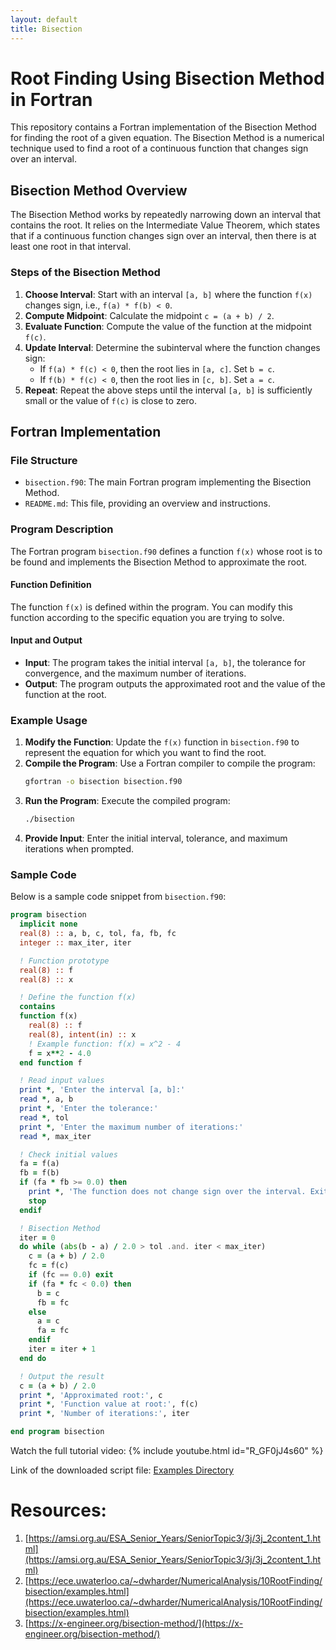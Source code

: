 ```yaml
---
layout: default
title: Bisection
---
```


# Root Finding Using Bisection Method in Fortran

This repository contains a Fortran implementation of the Bisection Method for finding the root of a given equation. The Bisection Method is a numerical technique used to find a root of a continuous function that changes sign over an interval.

## Bisection Method Overview

The Bisection Method works by repeatedly narrowing down an interval that contains the root. It relies on the Intermediate Value Theorem, which states that if a continuous function changes sign over an interval, then there is at least one root in that interval.

### Steps of the Bisection Method

1. **Choose Interval**: Start with an interval `[a, b]` where the function `f(x)` changes sign, i.e., `f(a) * f(b) < 0`.
2. **Compute Midpoint**: Calculate the midpoint `c = (a + b) / 2`.
3. **Evaluate Function**: Compute the value of the function at the midpoint `f(c)`.
4. **Update Interval**: Determine the subinterval where the function changes sign:
    - If `f(a) * f(c) < 0`, then the root lies in `[a, c]`. Set `b = c`.
    - If `f(b) * f(c) < 0`, then the root lies in `[c, b]`. Set `a = c`.
5. **Repeat**: Repeat the above steps until the interval `[a, b]` is sufficiently small or the value of `f(c)` is close to zero.

## Fortran Implementation

### File Structure

- `bisection.f90`: The main Fortran program implementing the Bisection Method.
- `README.md`: This file, providing an overview and instructions.

### Program Description

The Fortran program `bisection.f90` defines a function `f(x)` whose root is to be found and implements the Bisection Method to approximate the root.

#### Function Definition

The function `f(x)` is defined within the program. You can modify this function according to the specific equation you are trying to solve.

#### Input and Output

- **Input**: The program takes the initial interval `[a, b]`, the tolerance for convergence, and the maximum number of iterations.
- **Output**: The program outputs the approximated root and the value of the function at the root.

### Example Usage

1. **Modify the Function**: Update the `f(x)` function in `bisection.f90` to represent the equation for which you want to find the root.
2. **Compile the Program**: Use a Fortran compiler to compile the program:
    ```sh
    gfortran -o bisection bisection.f90
    ```
3. **Run the Program**: Execute the compiled program:
    ```sh
    ./bisection
    ```
4. **Provide Input**: Enter the initial interval, tolerance, and maximum iterations when prompted.

### Sample Code

Below is a sample code snippet from `bisection.f90`:

```fortran
program bisection
  implicit none
  real(8) :: a, b, c, tol, fa, fb, fc
  integer :: max_iter, iter

  ! Function prototype
  real(8) :: f
  real(8) :: x

  ! Define the function f(x)
  contains
  function f(x)
    real(8) :: f
    real(8), intent(in) :: x
    ! Example function: f(x) = x^2 - 4
    f = x**2 - 4.0
  end function f

  ! Read input values
  print *, 'Enter the interval [a, b]:'
  read *, a, b
  print *, 'Enter the tolerance:'
  read *, tol
  print *, 'Enter the maximum number of iterations:'
  read *, max_iter

  ! Check initial values
  fa = f(a)
  fb = f(b)
  if (fa * fb >= 0.0) then
    print *, 'The function does not change sign over the interval. Exiting.'
    stop
  endif

  ! Bisection Method
  iter = 0
  do while (abs(b - a) / 2.0 > tol .and. iter < max_iter)
    c = (a + b) / 2.0
    fc = f(c)
    if (fc == 0.0) exit
    if (fa * fc < 0.0) then
      b = c
      fb = fc
    else
      a = c
      fa = fc
    endif
    iter = iter + 1
  end do

  ! Output the result
  c = (a + b) / 2.0
  print *, 'Approximated root:', c
  print *, 'Function value at root:', f(c)
  print *, 'Number of iterations:', iter

end program bisection
```

Watch the full tutorial video:
{% include youtube.html id="R_GF0jJ4s60" %}


Link of the downloaded script file: [Examples Directory](https://github.com/mohangiri1/Fortran/tree/main/examples)

# Resources:
1. [https://amsi.org.au/ESA_Senior_Years/SeniorTopic3/3j/3j_2content_1.html](https://amsi.org.au/ESA_Senior_Years/SeniorTopic3/3j/3j_2content_1.html)
2. [https://ece.uwaterloo.ca/~dwharder/NumericalAnalysis/10RootFinding/bisection/examples.html](https://ece.uwaterloo.ca/~dwharder/NumericalAnalysis/10RootFinding/bisection/examples.html)
3. [https://x-engineer.org/bisection-method/](https://x-engineer.org/bisection-method/)
